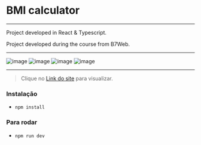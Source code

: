 # BMI calculator
***
Project developed in React & Typescript.

Project developed during the course from B7Web.
***

![image](https://user-images.githubusercontent.com/104371202/191338216-cbff3db0-22e6-4aef-ae44-9ec8c8b8e430.png)
![image](https://user-images.githubusercontent.com/104371202/191338249-3f1bf8f8-999e-4550-be42-3c7f7416a524.png)
![image](https://user-images.githubusercontent.com/104371202/191338350-ea655e1d-b2b2-4207-a2a0-6555f6aa2779.png)
![image](https://user-images.githubusercontent.com/104371202/191338384-2f5db0fa-a58f-4382-8107-f1b6476fe8cb.png)


***
>Clique no [Link do site](https://imc-calculator-sable.vercel.app/)  para visualizar.

### Instalação
- `npm install`

### Para rodar
- `npm run dev`
